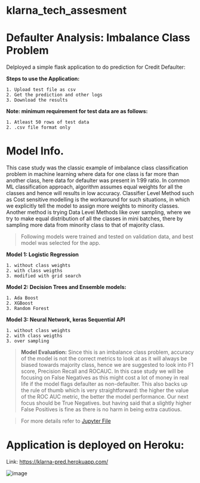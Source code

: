 # klarna_tech_assesment


# Defaulter Analysis: Imbalance Class Problem

Delployed a simple flask application to do prediction for Credit Defaulter:

**Steps to use the Application:** 

    1. Upload test file as csv
    2. Get the prediction and other logs
    3. Download the results

**Note: minimum requirement for test data are as follows:**

    1. Atleast 50 rows of test data
    2. .csv file format only

# Model Info.

This case study was the classic example of imbalance class classification problem in machine learning where data for one class is far more than another class, here data for defaulter was present in 1:99 ratio. In common ML classification approach, algorithm assumes equal weights for all the classes and hence will results in low accuracy. Classifier Level Method such as Cost sensitive modelling is the workaround for such situations, in which we explicitly tell the model to assign more weights to minority classes. Another method is trying Data Level Methods like over sampling, where we try to make equal distribution of all the classes in mini batches, there by sampling more data from minority class to that of majority class.

> Following models were trained and tested on validation data, and best model was selected for the app.

**Model 1: Logistic Regression**

    1. without class weights
    2. with class weigths 
    3. modified with grid search
    
**Model 2: Decision Trees and Ensemble models:**

    1. Ada Boost
    2. XGBoost
    3. Random Forest 

**Model 3: Neural Network, keras Sequential API**

    1. without class weights
    2. with class weigths
    3. over sampling 
    
> **Model Evaluation:** Since this is an imbalance class problem, accuracy of the model is not the correct metrics to look at as it will always be biased towards majority class, hence we are suggested to look into F1 score, Precision Recall and ROCAUC. In this case study we will be focusing on False Negatives as this might cost a lot of money in real life if the model flags defaulter as non-defaulter. This also backs up the rule of thumb which is very straightforward: the higher the value of the ROC AUC metric, the better the model performance. Our next focus should be True Negatives. but having said that a slightly higher False Positives is fine as there is no harm in being extra cautious.


> For more details refer to [Jupyter File](https://github.com/antra0497/klarna_tech_assesment/blob/main/klarna_assignment.ipynb) 

# Application is deployed on Heroku:

Link: https://klarna-pred.herokuapp.com/

![image](https://user-images.githubusercontent.com/25953832/159197639-d91b386e-10a4-4352-8b4a-5b4f7a20b578.png)
